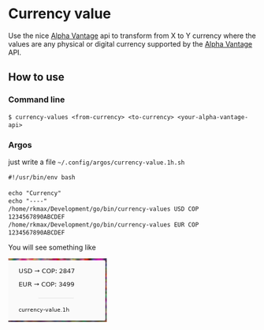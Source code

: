 # Currency value

Use the nice [Alpha Vantage][1] api to transform from X to Y currency where
the values are any physical or digital currency supported by the [Alpha Vantage][1]
API.

## How to use

### Command line

    $ currency-values <from-currency> <to-currency> <your-alpha-vantage-api>
    
### Argos

just write a file `~/.config/argos/currency-value.1h.sh`

    #!/usr/bin/env bash
    
    echo "Currency"
    echo "----"
    /home/rkmax/Development/go/bin/currency-values USD COP 1234567890ABCDEF
    /home/rkmax/Development/go/bin/currency-values EUR COP 1234567890ABCDEF
    
You will see something like

![Sample](./sample.png)

 

[1]: https://www.alphavantage.co
[2]: https://www.alphavantage.co/support/#api-key